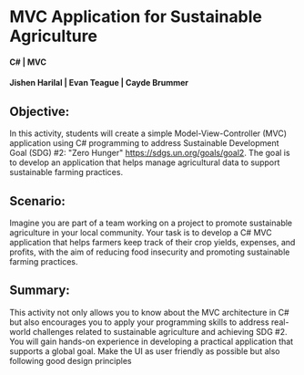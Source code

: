 # MVC Application for Sustainable Agriculture
#### C# | MVC
#### Jishen Harilal | Evan Teague | Cayde Brummer
## Objective: 
In this activity, students will create a simple Model-View-Controller (MVC) application using C# programming to address Sustainable Development Goal (SDG) #2: "Zero Hunger" <href>https://sdgs.un.org/goals/goal2</href>. The goal is to develop an application that helps manage agricultural data to support sustainable farming practices.

## Scenario:
Imagine you are part of a team working on a project to promote sustainable agriculture in your local community. Your task is to develop a C# MVC application that helps farmers keep track of their crop yields, expenses, and profits, with the aim of reducing food insecurity and promoting sustainable farming practices.

## Summary:
This activity not only allows you to know about the MVC architecture in C# but also encourages you to apply your programming skills to address real-world challenges related to sustainable agriculture and achieving SDG #2. You will gain hands-on experience in developing a practical application that supports a global goal. Make the UI as user friendly as possible but also following good design principles 
